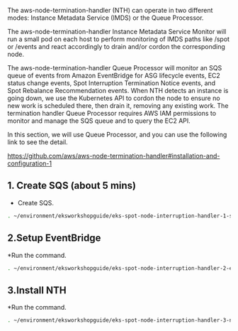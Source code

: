 The aws-node-termination-handler (NTH) can operate in two different modes: Instance Metadata Service (IMDS) or the Queue Processor.

The aws-node-termination-handler Instance Metadata Service Monitor will run a small pod on each host to perform monitoring of IMDS paths like /spot or /events and react accordingly to drain and/or cordon the corresponding node.

The aws-node-termination-handler Queue Processor will monitor an SQS queue of events from Amazon EventBridge for ASG lifecycle events, EC2 status change events, Spot Interruption Termination Notice events, and Spot Rebalance Recommendation events. When NTH detects an instance is going down, we use the Kubernetes API to cordon the node to ensure no new work is scheduled there, then drain it, removing any existing work. The termination handler Queue Processor requires AWS IAM permissions to monitor and manage the SQS queue and to query the EC2 API.

In this section, we will use Queue Processor, and you can use the following link to see the detail.

https://github.com/aws/aws-node-termination-handler#installation-and-configuration-1

## 1. Create SQS (about 5 mins)
* Create SQS.
```bash
. ~/environment/eksworkshopguide/eks-spot-node-interruption-handler-1-sqs.sh
```

## 2.Setup EventBridge
*Run the command.
```bash
. ~/environment/eksworkshopguide/eks-spot-node-interruption-handler-2-eventbridge.sh
```
## 3.Install NTH
*Run the command.
```bash
. ~/environment/eksworkshopguide/eks-spot-node-interruption-handler-3-nth.sh
```
